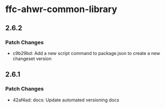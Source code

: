# ffc-ahwr-common-library

## 2.6.2

### Patch Changes

- c9b29bd: Add a new script command to package.json to create a new changeset version

## 2.6.1

### Patch Changes

- 42af4ad: docs: Update automated versioning docs
